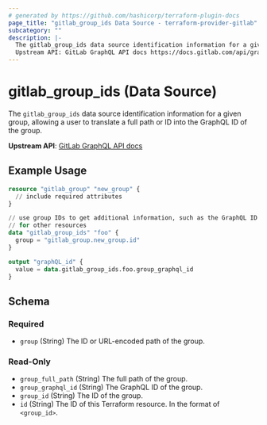 ```yaml
---
# generated by https://github.com/hashicorp/terraform-plugin-docs
page_title: "gitlab_group_ids Data Source - terraform-provider-gitlab"
subcategory: ""
description: |-
  The gitlab_group_ids data source identification information for a given group, allowing a user to translate a full path or ID into the GraphQL ID of the group.
  Upstream API: GitLab GraphQL API docs https://docs.gitlab.com/api/graphql/reference/#querygroup
---
```


# gitlab_group_ids (Data Source)

The `gitlab_group_ids` data source identification information for a given group, allowing a user to translate a full path or ID into the GraphQL ID of the group.

**Upstream API**: [GitLab GraphQL API docs](https://docs.gitlab.com/api/graphql/reference/#querygroup)

## Example Usage

```terraform
resource "gitlab_group" "new_group" {
  // include required attributes
}

// use group IDs to get additional information, such as the GraphQL ID
// for other resources
data "gitlab_group_ids" "foo" {
  group = "gitlab_group.new_group.id"
}

output "graphQL_id" {
  value = data.gitlab_group_ids.foo.group_graphql_id
}
```

<!-- schema generated by tfplugindocs -->
## Schema

### Required

- `group` (String) The ID or URL-encoded path of the group.

### Read-Only

- `group_full_path` (String) The full path of the group.
- `group_graphql_id` (String) The GraphQL ID of the group.
- `group_id` (String) The ID of the group.
- `id` (String) The ID of this Terraform resource. In the format of `<group_id>`.
